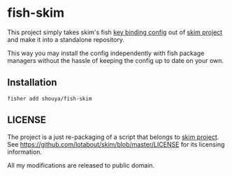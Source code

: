 # fish-skim

This project simply takes skim's fish [key binding config](https://github.com/lotabout/skim/blob/master/shell/key-bindings.fish) out of
[skim project](https://github.com/lotabout/skim) and make it into a standalone repository.

This way you may install the config independently with fish package managers without the hassle of keeping the config up to date on your own.

## Installation

```
fisher add shouya/fish-skim
```

## LICENSE

The project is a just re-packaging of a script that belongs to [skim project](https://github.com/lotabout/skim/blob/master/shell/key-bindings.fish).  See https://github.com/lotabout/skim/blob/master/LICENSE for its licensing information.

All my modifications are released to public domain.

